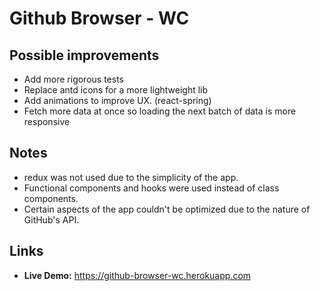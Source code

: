 # Github Browser - WC
## Possible improvements

- Add more rigorous tests
- Replace antd icons for a more lightweight lib
- Add animations to improve UX. (react-spring)
- Fetch more data at once so loading the next batch of data is more responsive

## Notes
- redux was not used due to the simplicity of the app.
- Functional components and hooks were used instead of class components.
- Certain aspects of the app couldn't be optimized due to the nature of GitHub's API.

## Links
- **Live Demo:** https://github-browser-wc.herokuapp.com